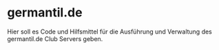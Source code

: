 germantil.de
============

Hier soll es Code und Hilfsmittel für die Ausführung und Verwaltung des germantil.de Club Servers geben.
